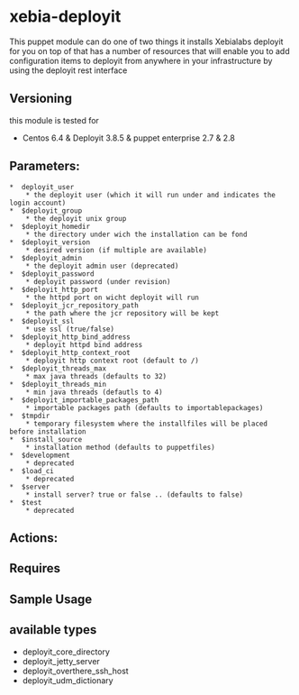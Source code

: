 # xebia-deployit 

 This puppet module can do one of two things
 it installs Xebialabs deployit for you 
 on top of that has a number of resources that will enable you 
 to add configuration items to deployit from anywhere in your infrastructure by using the deployit rest interface

## Versioning 
 this module is tested for 
 * Centos 6.4 & Deployit 3.8.5 & puppet enterprise 2.7 & 2.8

 

## Parameters: 

	*  deployit_user        					
		* the deployit user (which it will run under and indicates the login account)
	*  $deployit_group     						
		* the deployit unix group 
	*  $deployit_homedir    					
		* the directory under wich the installation can be fond
	*  $deployit_version    					
		* desired version (if multiple are available)
	*  $deployit_admin      					
		* the deployit admin user (deprecated)
	*  $deployit_password   
		* deployit password (under revision)
	*  $deployit_http_port  
		* the httpd port on wicht deployit will run
	*  $deployit_jcr_repository_path      
		* the path where the jcr repository will be kept
	*  $deployit_ssl         
		* use ssl (true/false) 
	*  $deployit_http_bind_address        
		* deployit httpd bind address 
	*  $deployit_http_context_root        
		* deployit http context root (default to /)
	*  $deployit_threads_max 
		* max java threads (defaults to 32)
	*  $deployit_threads_min 
		* min java threads (defautls to 4)
	*  $deployit_importable_packages_path 
		* importable packages path (defaults to importablepackages)
	*  $tmpdir               
		* temporary filesystem where the installfiles will be placed before installation
	*  $install_source       
		* installation method (defaults to puppetfiles)
	*  $development          
		* deprecated
	*  $load_ci              
		* deprecated 
	*  $server               
		* install server? true or false .. (defaults to false)
	*  $test                 
		* deprecated
		
## Actions: 
	
## Requires 

## Sample Usage 

## available types
*	deployit_core_directory
*	deployit_jetty_server
*	deployit_overthere_ssh_host
*	deployit_udm_dictionary
